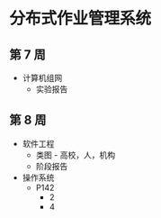 # 分布式作业管理系统
## 第 7 周
- 计算机组网
    - 实验报告
## 第 8 周
- 软件工程
    - 类图 - 高校，人，机构
    - 阶段报告
- 操作系统
    - P142
        - 2
        - 4